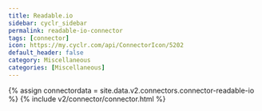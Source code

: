 ```yaml
---
title: Readable.io
sidebar: cyclr_sidebar
permalink: readable-io-connector
tags: [connector]
icon: https://my.cyclr.com/api/ConnectorIcon/5202
default_header: false
category: Miscellaneous
categories: [Miscellaneous]
---
```

{% assign connectordata = site.data.v2.connectors.connector-readable-io %}
{% include v2/connector/connector.html %}	